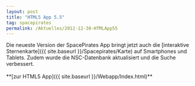 ```yaml
---
layout: post
title: "HTML5 App 5.5"
tag: spacepirates
permalink: /Aktuelles/2012-12-30-HTMLApp55
---
```



<p>Die neueste Version der SpacePirates App bringt jetzt auch die [interaktive Sternenkarte]({{ site.baseurl }}/Spacepirates/Karte) auf Smartphones und Tablets. Zudem wurde die NSC-Datenbank aktualisiert und die Suche verbessert.<br/>
<br/>
**[zur HTML5 App]({{ site.baseurl }}/Webapp/Index.html)**</p>

